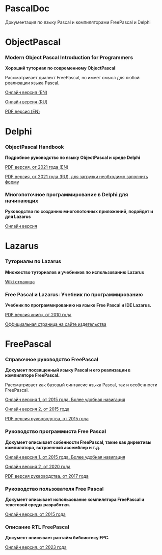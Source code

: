 # PascalDoc
Документация по языку Pascal и компиляторами FreePascal и Delphi

# ObjectPascal
### Modern Object Pascal Introduction for Programmers
**Хороший туториал по современному ObjectPascal**

Рассматривает диалект FreePascal, но имеет смысл для любой реализации языка Pascal.

[Онлайн версия (EN)](https://castle-engine.io/modern_pascal)

[Онлайн версия (RU)](https://castle-engine.io/modern_pascal_introduction_russian.html)

[PDF версия (EN)](https://castle-engine.io/modern_pascal_introduction.pdf)

# Delphi
### ObjectPascal Handbook
**Подробное руководство по языку ObjectPascal и среде Delphi**

[PDF версия, от 2021 года (EN)](https://www.danysoft.com/estaticos/free/Libros%20en%20formato%20GRATUITO/ObjectPascalHandbook_AlexandriaVersion.pdf)

[PDF версия, от 2021 года (RU), для загрузки необходимо заполнить форму](https://lp.embarcadero.com/RU-ObjectPascalEbook)

### Многопоточное программирование в Delphi для начинающих
**Руководство по созданию многопоточных приложений, подойдет и для Lazarus**

[Онлайн версия](https://github.com/loginov-dmitry/multithread/blob/master/multithread_in_delphi_for_beginners.md)

# Lazarus 
### Туториалы по Lazarus
**Множество туториалов и учебников по использованию Lazarus**

[Wiki страница](https://wiki.freepascal.org/Lazarus_Documentation/ru)

### Free Pascal и Lazarus: Учебник по программированию 
**Учебник по программированию на языке Free Pascal и IDE Lazarus.**

[PDF версия книги, от 2010 года](https://github.com/turborium/PascalDoc/raw/main/docs/book_fpc_and_lazarus.pdf)

[Оффициальная страница на сайте издетельства](https://www.altlinux.org/Books:FreePascal)

# FreePascal

### Справочное руководство FreePascal
**Документ посвященный языку Pascal и его реализации в компиляторе FreePascal.**

Рассматривает как базовый синтаксис языка Pascal, так и особенности FreePascal.

[Онлайн версия 1, от 2015 года. Более удобная навигация](http://freepascal.ru/download/book/doc_ref/)

[Онлайн версия 2, от 2015 года](http://www.lazarus-doc.h1n.ru/ref/index.html)

[PDF версия руквоводства, от 2015 года](https://github.com/turborium/PascalDoc/raw/main/docs/ref_ru.pdf)

### Руководство программиста Free Pascal
**Документ описывает собенности FreePascal, такие как директивы компилятора, встроенный ассемблер и т.д.**

[Онлайн версия 1, от 2015 года. Более удобная навигация](http://freepascal.ru/download/book/doc_prog/)

[Онлайн версия 2, от 2020 года](http://www.lazarus-doc.h1n.ru/prog/index.html)

[PDF версия руквоводства, от 2017 года](https://github.com/turborium/PascalDoc/raw/main/docs/prog_ru.pdf)

### Руководство пользователя Free Pascal
**Документ описывает использование компилятора FreePascal и текстовой среды разработки.**

[Онлайн версия, от 2015 года](http://www.lazarus-doc.h1n.ru/user/index.html)

### Описание RTL FreePascal
**Документ описывает рантайм библиотеку FPC.**

[Онлайн версия, от 2023 года](http://www.lazarus-doc.h1n.ru/RTL/index.html)
